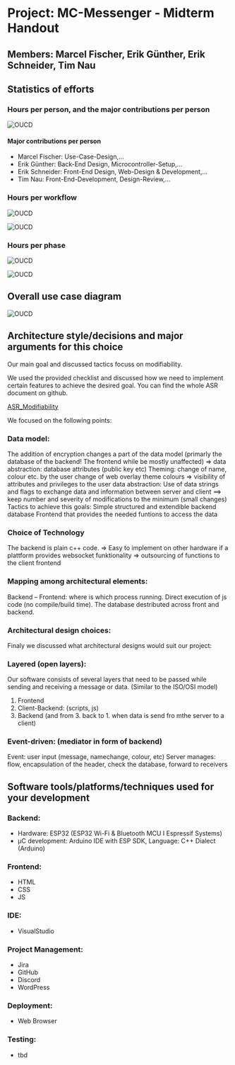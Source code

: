 # Project: MC-Messenger - Midterm Handout
## Members: Marcel Fischer, Erik Günther, Erik Schneider, Tim Nau
## Statistics of efforts
### Hours per person, and the major contributions per person
![OUCD](/docs/JiraStatistics/time_required_per_person.png "Required time per person")
#### Major contributions per person
- Marcel Fischer: Use-Case-Design,...
- Erik Günther: Back-End Design, Microcontroller-Setup,...
- Erik Schneider: Front-End Design, Web-Design & Development,...
- Tim Nau: Front-End-Development, Design-Review,...

### Hours per workflow

![OUCD](/docs/JiraStatistics/time_required_per_workflow.png  "Estimated time per workflow")

![OUCD](/docs/JiraStatistics/time_required_per_workflow.png  "Required time per workflow")

### Hours per phase

![OUCD](/docs/JiraStatistics/time_estimated_per_phase.png  "Estimated time per phase")

![OUCD](/docs/JiraStatistics/time_required_per_phase.png  "Required time per phase")

## Overall use case diagram

![OUCD](/docs/UseCases/UML_MCM_Use_Case_Diagram_2022_marked.drawio.png)

## Architecture style/decisions and major arguments for this choice

Our main goal and discussed tactics focuss on modifiability. 

We used the provided checklist and discussed how we need to implement certain features to achieve the desired goal. You can find the whole ASR document on github.

[ASR_Modifiability](./ArchitectureSignificantRequirements/Architecture-Design-and-Tactics.md)

We focused on the following points:

### Data model:
The addition of encryption changes a part of the data model (primarly the database of the backend! The frontend while be mostly unaffected)
=> data abstraction: database attributes (public key etc)
Theming:
change of name, colour etc. by the user
change of web overlay theme colours
=> visibility of attributes and privileges to the user
data abstraction: Use of data strings and flags to exchange data and information between server and client
==> keep number and severity of modifications to the minimum (small changes)
Tactics to achieve this goals:
Simple structured and extendible backend database
Frontend that provides the needed funtions to access the data

### Choice of Technology
The backend is plain c++ code.
=> Easy to implement on other hardware if a plattform provides websocket funktionality
=> outsourcing of functions to the client frontend

### Mapping among architectural elements:
Backend – Frontend: where is which process running. Direct execution of js code (no compile/build time).
The database destributed across front and backend.

### Architectural design choices:
Finaly we discussed what architectural designs would suit our project:

### Layered (open layers):
Our software consists of several layers that need to be passed while sending and receiving a message or data. (Similar to the ISO/OSI model)
1. Frontend
2. Client-Backend: (scripts, js)
3. Backend
(and from 3. back to 1. when data is send fro mthe server to a client)

### Event-driven: (mediator in form of backend)
Event: user input (message, namechange, colour, etc)
Server manages: flow, encapsulation of the header, check the database, forward to receivers


## Software tools/platforms/techniques used for your development

### Backend:
- Hardware: ESP32 (ESP32 Wi-Fi & Bluetooth MCU I Espressif Systems)
- µC development: Arduino IDE with ESP SDK, Language: C++ Dialect (Arduino)

### Frontend:
- HTML
- CSS
- JS

### IDE:
- VisualStudio

### Project Management:
- Jira
- GitHub
- Discord
- WordPress

### Deployment:
- Web Browser

### Testing:
- tbd
